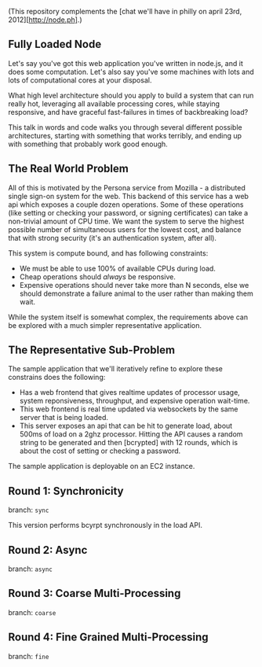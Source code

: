 (This repository complements the [chat we'll have in philly on april 23rd, 2012][http://node.ph].)

## Fully Loaded Node

Let's say you've got this web application you've written in node.js,
and it does some computation.  Let's also say you've some machines
with lots and lots of computational cores at your disposal.

What high level architecture should you apply to build a system that
can run really hot, leveraging all available processing cores, while
staying responsive, and have graceful fast-failures in times of
backbreaking load?

This talk in words and code walks you through several different possible
architectures, starting with something that works terribly, and ending
up with something that probably work good enough.

## The Real World Problem

All of this is motivated by the Persona service from Mozilla - a
distributed single sign-on system for the web.  This backend of this
service has a web api which exposes a couple dozen operations.  Some
of these operations (like setting or checking your password, or
signing certificates) can take a non-trivial amount of CPU time.  We
want the system to serve the highest possible number of simultaneous
users for the lowest cost, and balance that with strong security (it's
an authentication system, after all).

This system is compute bound, and has following constraints:

  * We must be able to use 100% of available CPUs during load.
  * Cheap operations should *always* be responsive.
  * Expensive operations should never take more than N seconds,
    else we should demonstrate a failure animal to the user rather
    than making them wait.

While the system itself is somewhat complex, the requirements above
can be explored with a much simpler representative application.

## The Representative Sub-Problem

The sample application that we'll iteratively refine to explore
these constrains does the following:

  * Has a web frontend that gives realtime updates of processor usage,
    system reponsiveness, throughput, and expensive operation wait-time.
  * This web frontend is real time updated via websockets by the same
    server that is being loaded.
  * This server exposes an api that can be hit to generate load, about
    500ms of load on a 2ghz processor.  Hitting the API causes a random
    string to be generated and then [bcrypted] with 12 rounds, which is
    about the cost of setting or checking a password.

  [bcrypt]: http://en.wikipedia.org/wiki/Bcrypt

The sample application is deployable on an EC2 instance.

## Round 1: Synchronicity

branch: `sync`

This version performs bcyrpt synchronously in the load API.

## Round 2: Async

branch: `async`

## Round 3: Coarse Multi-Processing

branch: `coarse`

## Round 4: Fine Grained Multi-Processing

branch: `fine`

